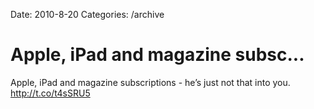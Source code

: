 Date: 2010-8-20
Categories: /archive

# Apple, iPad and magazine subsc...

Apple, iPad and magazine subscriptions - he’s just not that into you. <a href="http://t.co/t4sSRU5" rel="nofollow">http://t.co/t4sSRU5</a>
